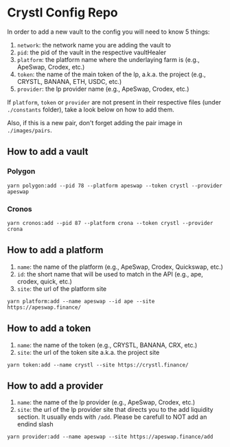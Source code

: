 # Crystl Config Repo

In order to add a new vault to the config you will need to know 5 things:

1. `network`: the network name you are adding the vault to
1. `pid`: the pid of the vault in the respective vaultHealer
1. `platform`: the platform name where the underlaying farm is (e.g., ApeSwap, Crodex, etc.)
1. `token`: the name of the main token of the lp, a.k.a. the project (e.g., CRYSTL, BANANA, ETH, USDC, etc.)
1. `provider`: the lp provider name (e.g., ApeSwap, Crodex, etc.)

If `platform`, `token` or `provider` are not present in their respective files (under `./constants` folder), take a look below on how to add them.

Also, if this is a new pair, don't forget adding the pair image in `./images/pairs`.

## How to add a vault

### Polygon

```
yarn polygon:add --pid 78 --platform apeswap --token crystl --provider apeswap
```

### Cronos

```
yarn cronos:add --pid 87 --platform crona --token crystl --provider crona
```

## How to add a platform

1. `name`: the name of the platform (e.g., ApeSwap, Crodex, Quickswap, etc.)
1. `id`: the short name that will be used to match in the API (e.g., ape, crodex, quick, etc.)
1. `site`: the url of the platform site

```
yarn platform:add --name apeswap --id ape --site https://apeswap.finance/
```

## How to add a token

1. `name`: the name of the token (e.g., CRYSTL, BANANA, CRX, etc.)
1. `site`: the url of the token site a.k.a. the project site

```
yarn token:add --name crystl --site https://crystl.finance/
```

## How to add a provider

1. `name`: the name of the lp provider (e.g., ApeSwap, Crodex, etc.)
1. `site`: the url of the lp provider site that directs you to the add liquidity section. It usually ends with `/add`. Please be carefull to NOT add an endind slash

```
yarn provider:add --name apeswap --site https://apeswap.finance/add
```
